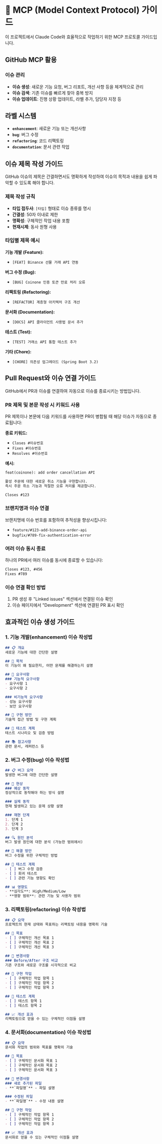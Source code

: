 # 🤖 MCP (Model Context Protocol) 가이드

이 프로젝트에서 Claude Code와 효율적으로 작업하기 위한 MCP 프로토콜 가이드입니다.

## GitHub MCP 활용

### 이슈 관리
- **이슈 생성**: 새로운 기능 요청, 버그 리포트, 개선 사항 등을 체계적으로 관리
- **이슈 검색**: 기존 이슈를 빠르게 찾아 중복 방지
- **이슈 업데이트**: 진행 상황 업데이트, 라벨 추가, 담당자 지정 등

## 라벨 시스템
- **`enhancement`**: 새로운 기능 또는 개선사항
- **`bug`**: 버그 수정
- **`refactoring`**: 코드 리팩토링
- **`documentation`**: 문서 관련 작업

## 이슈 제목 작성 가이드

GitHub 이슈의 제목은 간결하면서도 명확하게 작성하여 이슈의 목적과 내용을 쉽게 파악할 수 있도록 해야 합니다.

### 제목 작성 규칙
- **타입 접두사**: `[타입]` 형태로 이슈 종류를 명시
- **간결성**: 50자 이내로 제한
- **명확성**: 구체적인 작업 내용 포함
- **현재시제**: 동사 원형 사용

### 타입별 제목 예시

**기능 개발 (Feature):**
- `[FEAT] Binance 선물 거래 API 연동`

**버그 수정 (Bug):**
- `[BUG] Coinone 인증 토큰 만료 처리 오류`

**리팩토링 (Refactoring):**
- `[REFACTOR] 계층형 아키텍처 구조 개선`

**문서화 (Documentation):**
- `[DOCS] API 클라이언트 사용법 문서 추가`

**테스트 (Test):**
- `[TEST] 거래소 API 통합 테스트 추가`

**기타 (Chore):**
- `[CHORE] 의존성 업그레이드 (Spring Boot 3.2)`

## Pull Request와 이슈 연결 가이드

GitHub에서 PR과 이슈를 연결하여 자동으로 이슈를 종료시키는 방법입니다.

### PR 제목 및 본문 작성 시 키워드 사용
PR 제목이나 본문에 다음 키워드를 사용하면 PR이 병합될 때 해당 이슈가 자동으로 종료됩니다:

**종료 키워드:**
- `Closes #이슈번호`
- `Fixes #이슈번호`
- `Resolves #이슈번호`

**예시:**
```markdown
feat(coinone): add order cancellation API

활성 주문에 대한 새로운 취소 기능을 구현합니다.
즉시 주문 취소 기능과 적절한 오류 처리를 제공합니다.

Closes #123
```

### 브랜치명과 이슈 연결
브랜치명에 이슈 번호를 포함하여 추적성을 향상시킵니다:
- `feature/#123-add-binance-order-api`
- `bugfix/#789-fix-authentication-error`

### 여러 이슈 동시 종료
하나의 PR에서 여러 이슈를 동시에 종료할 수 있습니다:
```markdown
Closes #123, #456
Fixes #789
```

### 이슈 연결 확인 방법
1. PR 생성 후 "Linked issues" 섹션에서 연결된 이슈 확인
2. 이슈 페이지에서 "Development" 섹션에 연결된 PR 표시 확인

## 효과적인 이슈 생성 가이드

### 1. 기능 개발(enhancement) 이슈 작성법
```markdown
## 📋 개요
새로운 기능에 대한 간단한 설명

## 🎯 목적
이 기능이 왜 필요한지, 어떤 문제를 해결하는지 설명

## 📝 요구사항
### 기능적 요구사항
- 요구사항 1
- 요구사항 2

### 비기능적 요구사항
- 성능 요구사항
- 보안 요구사항

## 🔧 구현 방안
기술적 접근 방법 및 구현 계획

## 🧪 테스트 계획
테스트 시나리오 및 검증 방법

## 📚 참고사항
관련 문서, 레퍼런스 등
```

### 2. 버그 수정(bug) 이슈 작성법
```markdown
## 📋 버그 요약
발생한 버그에 대한 간단한 설명

## 🐛 현상
### 예상 동작
정상적으로 동작해야 하는 방식 설명

### 실제 동작
현재 발생하고 있는 문제 상황 설명

### 재현 단계
1. 단계 1
2. 단계 2
3. 단계 3

## 🔍 원인 분석
버그 발생 원인에 대한 분석 (가능한 범위에서)

## 🔧 해결 방안
버그 수정을 위한 구체적인 방법

## 🧪 테스트 계획
- [ ] 버그 수정 검증
- [ ] 회귀 테스트
- [ ] 관련 기능 영향도 확인

## 📊 영향도
- **심각도**: High/Medium/Low
- **영향 범위**: 관련 기능 및 사용자 범위
```

### 3. 리팩토링(refactoring) 이슈 작성법
```markdown
## 📋 요약
프로젝트의 현재 상태와 목표하는 리팩토링 내용을 명확히 기술

## 🎯 목표
- [ ] 구체적인 개선 목표 1
- [ ] 구체적인 개선 목표 2
- [ ] 구체적인 개선 목표 3

## 🔧 변경사항
### Before/After 구조 비교
기존 구조와 새로운 구조를 시각적으로 비교

## 🚀 구현 작업
- [ ] 구체적인 작업 항목 1
- [ ] 구체적인 작업 항목 2
- [ ] 구체적인 작업 항목 3

## 🧪 테스트 계획
- [ ] 테스트 항목 1
- [ ] 테스트 항목 2

## 📈 개선 효과
리팩토링으로 얻을 수 있는 구체적인 이점들 설명
```

### 4. 문서화(documentation) 이슈 작성법
```markdown
## 📋 요약
문서화 작업의 범위와 목표를 명확히 기술

## 🎯 목표
- [ ] 구체적인 문서화 목표 1
- [ ] 구체적인 문서화 목표 2
- [ ] 구체적인 문서화 목표 3

## 🔧 변경사항
### 새로 추가된 파일
- **`파일명`** - 파일 설명

### 수정된 파일
- **`파일명`** - 수정 내용 설명

## 🚀 구현 작업
- [ ] 구체적인 작업 항목 1
- [ ] 구체적인 작업 항목 2
- [ ] 구체적인 작업 항목 3

## 📈 개선 효과
문서화로 얻을 수 있는 구체적인 이점들 설명
```